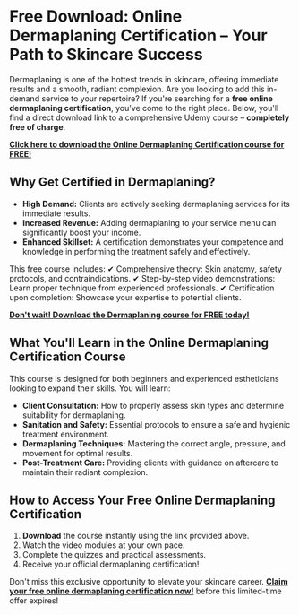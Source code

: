 # Free Download: Online Dermaplaning Certification – Your Path to Skincare Success

Dermaplaning is one of the hottest trends in skincare, offering immediate results and a smooth, radiant complexion. Are you looking to add this in-demand service to your repertoire? If you're searching for a **free online dermaplaning certification**, you've come to the right place. Below, you'll find a direct download link to a comprehensive Udemy course – **completely free of charge**.

[**Click here to download the Online Dermaplaning Certification course for FREE!**](https://udemywork.com/online-dermaplaning-certification)

## Why Get Certified in Dermaplaning?

*   **High Demand:** Clients are actively seeking dermaplaning services for its immediate results.
*   **Increased Revenue:** Adding dermaplaning to your service menu can significantly boost your income.
*   **Enhanced Skillset:** A certification demonstrates your competence and knowledge in performing the treatment safely and effectively.

This free course includes:
✔ Comprehensive theory: Skin anatomy, safety protocols, and contraindications.
✔ Step-by-step video demonstrations: Learn proper technique from experienced professionals.
✔ Certification upon completion: Showcase your expertise to potential clients.

[**Don't wait! Download the Dermaplaning course for FREE today!**](https://udemywork.com/online-dermaplaning-certification)

## What You'll Learn in the Online Dermaplaning Certification Course

This course is designed for both beginners and experienced estheticians looking to expand their skills. You will learn:

*   **Client Consultation:** How to properly assess skin types and determine suitability for dermaplaning.
*   **Sanitation and Safety:** Essential protocols to ensure a safe and hygienic treatment environment.
*   **Dermaplaning Techniques:** Mastering the correct angle, pressure, and movement for optimal results.
*   **Post-Treatment Care:** Providing clients with guidance on aftercare to maintain their radiant complexion.

## How to Access Your Free Online Dermaplaning Certification

1.  **Download** the course instantly using the link provided above.
2.  Watch the video modules at your own pace.
3.  Complete the quizzes and practical assessments.
4.  Receive your official dermaplaning certification!

Don't miss this exclusive opportunity to elevate your skincare career. **[Claim your free online dermaplaning certification now!](https://udemywork.com/online-dermaplaning-certification)** before this limited-time offer expires!
